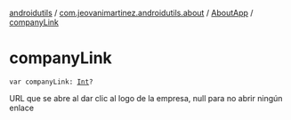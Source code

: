 [androidutils](../../index.md) / [com.jeovanimartinez.androidutils.about](../index.md) / [AboutApp](index.md) / [companyLink](./company-link.md)

# companyLink

`var companyLink: `[`Int`](https://kotlinlang.org/api/latest/jvm/stdlib/kotlin/-int/index.html)`?`

URL que se abre al dar clic al logo de la empresa, null para no abrir ningún enlace

